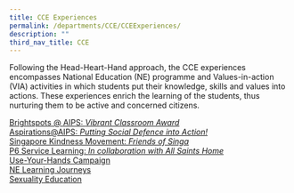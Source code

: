 ```yaml
---
title: CCE Experiences
permalink: /departments/CCE/CCEExperiences/
description: ""
third_nav_title: CCE
---
```

Following the Head-Heart-Hand approach, the CCE experiences encompasses National Education (NE) programme and Values-in-action (VIA) activities in which students put their knowledge, skills and values into actions. These experiences enrich the learning of the students, thus nurturing them to be active and concerned citizens.

<a href="/cce-experiences/brightspots-at-aips-vibrant-classroom-award/">Brightspots @ AIPS:&nbsp;<em>Vibrant Classroom Award</em></a><br>
<a href="/cce-experiences/aspirations-at-aips-putting-social-defence-into-action/">Aspirations@AIPS:&nbsp;<em>Putting Social Defence into Action!</em>
</a><br>
<a href="/cce-experiences/singapore-kindness-movement-friends-of-singa/">Singapore Kindness Movement:&nbsp;<em>Friends of Singa</em></a><br>
<a href="/cce-experiences/p6-service-learning/">P6 Service Learning:&nbsp;<em>In collaboration with All Saints Home</em></a><br>
<a href="/cce-experiences/use-your-hands-campaign/">Use-Your-Hands Campaign</a><br>
<a href="/cce-experiences/ne-learning-journey/">NE Learning Journeys</a><br>
<a href="/cce-experiences/sexuality-education/">Sexuality Education</a>